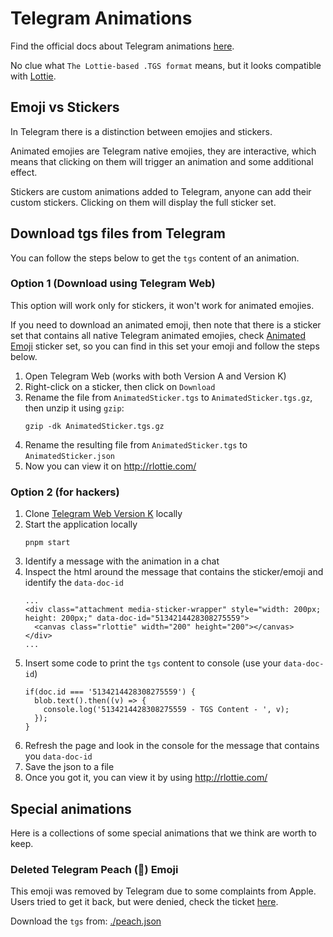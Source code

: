 # Telegram Animations

Find the official docs about Telegram animations [here](https://core.telegram.org/stickers#animated-stickers).

No clue what `The Lottie-based .TGS format` means, but it looks compatible with [Lottie](https://github.com/airbnb/lottie).

## Emoji vs Stickers

In Telegram there is a distinction between emojies and stickers.

Animated emojies are Telegram native emojies, they are interactive, which means that clicking on them will trigger an animation and some additional effect.

Stickers are custom animations added to Telegram, anyone can add their custom stickers. Clicking on them will display the full sticker set.

## Download tgs files from Telegram

You can follow the steps below to get the `tgs` content of an animation.

### Option 1 (Download using Telegram Web)

This option will work only for stickers, it won't work for animated emojies.

If you need to download an animated emoji, then note that there is a sticker set that contains all native Telegram animated emojies, check [Animated Emoji](https://t.me/addstickers/AnimatedEmojies) sticker set, so you can find in this set your emoji and follow the steps below.

1. Open Telegram Web (works with both Version A and Version K)
2. Right-click on a sticker, then click on `Download`
3. Rename the file from `AnimatedSticker.tgs` to `AnimatedSticker.tgs.gz`, then unzip it using `gzip`:
   ```
   gzip -dk AnimatedSticker.tgs.gz
   ```
4. Rename the resulting file from `AnimatedSticker.tgs` to `AnimatedSticker.json`
5. Now you can view it on http://rlottie.com/

### Option 2 (for hackers)

1. Clone [Telegram Web Version K](https://github.com/morethanwords/tweb) locally
2. Start the application locally
   ```
   pnpm start
   ```
3. Identify a message with the animation in a chat
4. Inspect the html around the message that contains the sticker/emoji and identify the `data-doc-id`
   ```
   ...
   <div class="attachment media-sticker-wrapper" style="width: 200px; height: 200px;" data-doc-id="5134214428308275559">
     <canvas class="rlottie" width="200" height="200"></canvas>
   </div>
   ...
   ```
4. Insert some code to print the `tgs` content to console (use your `data-doc-id`)
   ```
   if(doc.id === '5134214428308275559') {
     blob.text().then((v) => {
       console.log('5134214428308275559 - TGS Content - ', v);
     });
   }
   ```
5. Refresh the page and look in the console for the message that contains you `data-doc-id`
6. Save the json to a file
7. Once you got it, you can view it by using http://rlottie.com/

## Special animations

Here is a collections of some special animations that we think are worth to keep.

### Deleted Telegram Peach (🍑) Emoji

This emoji was removed by Telegram due to some complaints from Apple.
Users tried to get it back, but were denied, check the ticket [here](https://bugs.telegram.org/c/11912).

Download the `tgs` from: [./peach.json](./peach.json)

